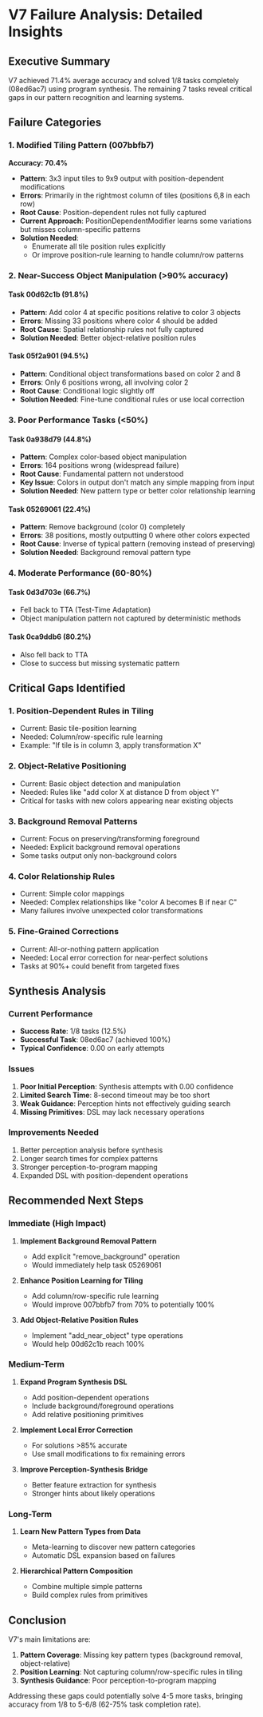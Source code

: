 # V7 Failure Analysis: Detailed Insights

## Executive Summary

V7 achieved 71.4% average accuracy and solved 1/8 tasks completely (08ed6ac7) using program synthesis. The remaining 7 tasks reveal critical gaps in our pattern recognition and learning systems.

## Failure Categories

### 1. Modified Tiling Pattern (007bbfb7)
**Accuracy: 70.4%**
- **Pattern**: 3x3 input tiles to 9x9 output with position-dependent modifications
- **Errors**: Primarily in the rightmost column of tiles (positions 6,8 in each row)
- **Root Cause**: Position-dependent rules not fully captured
- **Current Approach**: PositionDependentModifier learns some variations but misses column-specific patterns
- **Solution Needed**:
  - Enumerate all tile position rules explicitly
  - Or improve position-rule learning to handle column/row patterns

### 2. Near-Success Object Manipulation (>90% accuracy)

#### Task 00d62c1b (91.8%)
- **Pattern**: Add color 4 at specific positions relative to color 3 objects
- **Errors**: Missing 33 positions where color 4 should be added
- **Root Cause**: Spatial relationship rules not fully captured
- **Solution Needed**: Better object-relative position rules

#### Task 05f2a901 (94.5%)
- **Pattern**: Conditional object transformations based on color 2 and 8
- **Errors**: Only 6 positions wrong, all involving color 2
- **Root Cause**: Conditional logic slightly off
- **Solution Needed**: Fine-tune conditional rules or use local correction

### 3. Poor Performance Tasks (<50%)

#### Task 0a938d79 (44.8%)
- **Pattern**: Complex color-based object manipulation
- **Errors**: 164 positions wrong (widespread failure)
- **Root Cause**: Fundamental pattern not understood
- **Key Issue**: Colors in output don't match any simple mapping from input
- **Solution Needed**: New pattern type or better color relationship learning

#### Task 05269061 (22.4%)
- **Pattern**: Remove background (color 0) completely
- **Errors**: 38 positions, mostly outputting 0 where other colors expected
- **Root Cause**: Inverse of typical pattern (removing instead of preserving)
- **Solution Needed**: Background removal pattern type

### 4. Moderate Performance (60-80%)

#### Task 0d3d703e (66.7%)
- Fell back to TTA (Test-Time Adaptation)
- Object manipulation pattern not captured by deterministic methods

#### Task 0ca9ddb6 (80.2%)
- Also fell back to TTA
- Close to success but missing systematic pattern

## Critical Gaps Identified

### 1. **Position-Dependent Rules in Tiling**
- Current: Basic tile-position learning
- Needed: Column/row-specific rule learning
- Example: "If tile is in column 3, apply transformation X"

### 2. **Object-Relative Positioning**
- Current: Basic object detection and manipulation
- Needed: Rules like "add color X at distance D from object Y"
- Critical for tasks with new colors appearing near existing objects

### 3. **Background Removal Patterns**
- Current: Focus on preserving/transforming foreground
- Needed: Explicit background removal operations
- Some tasks output only non-background colors

### 4. **Color Relationship Rules**
- Current: Simple color mappings
- Needed: Complex relationships like "color A becomes B if near C"
- Many failures involve unexpected color transformations

### 5. **Fine-Grained Corrections**
- Current: All-or-nothing pattern application
- Needed: Local error correction for near-perfect solutions
- Tasks at 90%+ could benefit from targeted fixes

## Synthesis Analysis

### Current Performance
- **Success Rate**: 1/8 tasks (12.5%)
- **Successful Task**: 08ed6ac7 (achieved 100%)
- **Typical Confidence**: 0.00 on early attempts

### Issues
1. **Poor Initial Perception**: Synthesis attempts with 0.00 confidence
2. **Limited Search Time**: 8-second timeout may be too short
3. **Weak Guidance**: Perception hints not effectively guiding search
4. **Missing Primitives**: DSL may lack necessary operations

### Improvements Needed
1. Better perception analysis before synthesis
2. Longer search times for complex patterns
3. Stronger perception-to-program mapping
4. Expanded DSL with position-dependent operations

## Recommended Next Steps

### Immediate (High Impact)
1. **Implement Background Removal Pattern**
   - Add explicit "remove_background" operation
   - Would immediately help task 05269061

2. **Enhance Position Learning for Tiling**
   - Add column/row-specific rule learning
   - Would improve 007bbfb7 from 70% to potentially 100%

3. **Add Object-Relative Position Rules**
   - Implement "add_near_object" type operations
   - Would help 00d62c1b reach 100%

### Medium-Term
1. **Expand Program Synthesis DSL**
   - Add position-dependent operations
   - Include background/foreground operations
   - Add relative positioning primitives

2. **Implement Local Error Correction**
   - For solutions >85% accurate
   - Use small modifications to fix remaining errors

3. **Improve Perception-Synthesis Bridge**
   - Better feature extraction for synthesis
   - Stronger hints about likely operations

### Long-Term
1. **Learn New Pattern Types from Data**
   - Meta-learning to discover new pattern categories
   - Automatic DSL expansion based on failures

2. **Hierarchical Pattern Composition**
   - Combine multiple simple patterns
   - Build complex rules from primitives

## Conclusion

V7's main limitations are:
1. **Pattern Coverage**: Missing key pattern types (background removal, object-relative)
2. **Position Learning**: Not capturing column/row-specific rules in tiling
3. **Synthesis Guidance**: Poor perception-to-program mapping

Addressing these gaps could potentially solve 4-5 more tasks, bringing accuracy from 1/8 to 5-6/8 (62-75% task completion rate).
